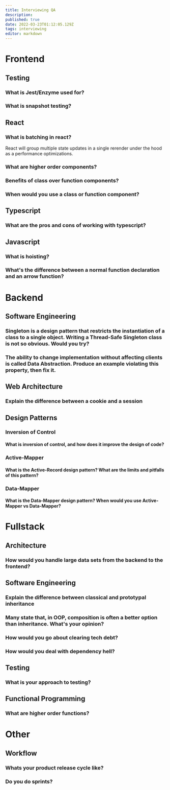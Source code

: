 ```yaml
---
title: Interviewing QA
description: 
published: true
date: 2022-03-23T01:12:05.129Z
tags: interviewing
editor: markdown
---
```


# Frontend
## Testing
### What is Jest/Enzyme used for?
### What is snapshot testing?
## React
### What is batching in react?
React will group multiple state updates in a single rerender under the hood as a performance optimizations.
### What are higher order components?
### Benefits of class over function components?
### When would you use a class or function component?
## Typescript
### What are the pros and cons of working with typescript?
## Javascript
### What is hoisting?
### What's the difference between a normal function declaration and an arrow function?
# Backend
## Software Engineering
### Singleton is a design pattern that restricts the instantiation of a class to a single object. Writing a Thread-Safe Singleton class is not so obvious. Would you try?
### The ability to change implementation without affecting clients is called Data Abstraction. Produce an example violating this property, then fix it. 
## Web Architecture
### Explain the difference between a cookie and a session
## Design Patterns
### Inversion of Control
#### What is inversion of control, and how does it improve the design of code?
### Active-Mapper
#### What is the Active-Record design pattern? What are the limits and pitfalls of this pattern?
### Data-Mapper
#### What is the Data-Mapper design pattern? When would you use Active-Mapper vs Data-Mapper?

# Fullstack
## Architecture
### How would you handle large data sets from the backend to the frontend?
## Software Engineering
### Explain the difference between classical and prototypal inheritance
### Many state that, in OOP, composition is often a better option than inheritance. What's your opinion?
### How would you go about clearing tech debt?
### How would you deal with dependency hell?

## Testing
### What is your approach to testing?
## Functional Programming
### What are higher order functions?
# Other
## Workflow
### Whats your product release cycle like?
### Do you do sprints?
